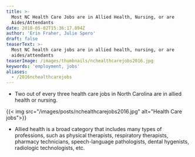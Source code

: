 ```yaml
---
title: >-
  Most NC Health Care Jobs are in Allied Health, Nursing, or are
  Aides/Attendants
date: 2018-05-02T15:36:17.894Z
author: 'Erin Fraher, Julie Spero'
draft: false
teaserText: >-
  Most NC health care jobs are in allied health, nursing, or are
  aides/attendants
teaserImage: /images/thumbnails/nchealthcarejobs2016.jpg
keywords: 'employment, jobs'
aliases:
  - /2016nchealthcarejobs
---
```



* Two out of every three health care jobs in North Carolina are in allied health or nursing.

{{< img src="/images/posts/nchealthcarejobs2016.jpg" alt="Health Care jobs">}}

* Allied health is a broad category that includes many types of professions, such as physical therapists, respiratory therapists, pharmacy technicians, speech-language pathologists, dental hygenists, radiologic technologists, etc.
